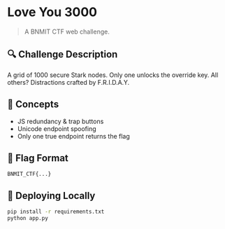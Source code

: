 # Love You 3000

> A BNMIT CTF web challenge.

## 🔍 Challenge Description
A grid of 1000 secure Stark nodes. Only one unlocks the override key. All others? Distractions crafted by F.R.I.D.A.Y.

## 🧩 Concepts
- JS redundancy & trap buttons
- Unicode endpoint spoofing 
- Only one true endpoint returns the flag

## 🏁 Flag Format
`BNMIT_CTF{...}`

## 🚀 Deploying Locally

```bash
pip install -r requirements.txt
python app.py
